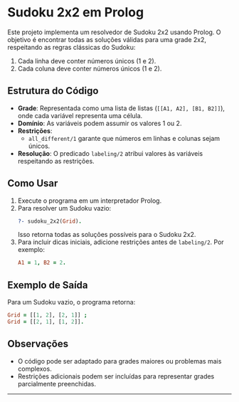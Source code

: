 # Sudoku 2x2 em Prolog

Este projeto implementa um resolvedor de Sudoku 2x2 usando Prolog. O objetivo é encontrar todas as soluções válidas para uma grade 2x2, respeitando as regras clássicas do Sudoku:

1. Cada linha deve conter números únicos (1 e 2).
2. Cada coluna deve conter números únicos (1 e 2).

## Estrutura do Código

- **Grade**: Representada como uma lista de listas (`[[A1, A2], [B1, B2]]`), onde cada variável representa uma célula.
- **Domínio**: As variáveis podem assumir os valores 1 ou 2.
- **Restrições**:
  - `all_different/1` garante que números em linhas e colunas sejam únicos.
- **Resolução**: O predicado `labeling/2` atribui valores às variáveis respeitando as restrições.

## Como Usar

1. Execute o programa em um interpretador Prolog.
2. Para resolver um Sudoku vazio:
   ```prolog
   ?- sudoku_2x2(Grid).
   ```
   Isso retorna todas as soluções possíveis para o Sudoku 2x2.
3. Para incluir dicas iniciais, adicione restrições antes de `labeling/2`. Por exemplo:
   ```prolog
   A1 = 1, B2 = 2.
   ```

## Exemplo de Saída

Para um Sudoku vazio, o programa retorna:
```prolog
Grid = [[1, 2], [2, 1]] ;
Grid = [[2, 1], [1, 2]].
```

## Observações

- O código pode ser adaptado para grades maiores ou problemas mais complexos.
- Restrições adicionais podem ser incluídas para representar grades parcialmente preenchidas.

---

